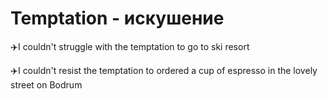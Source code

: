 # Temptation - искушение




✈️I couldn't struggle with the temptation to go to ski resort

✈️I couldn't resist the temptation to ordered a cup of espresso in the lovely street on Bodrum